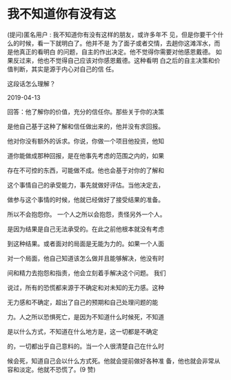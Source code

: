 # 我不知道你有没有这

(提问)匿名用户 : 我不知道你有没有这样的朋友，或许多年不 见，但是你要干个什么的时候，看一下就明白了。他并不是 为了面子或者交情，去趟你这滩浑水，而是他真正的看明白 的问题，自主的作出决定。他不觉得你需要对他感恩戴德。 如果反过来，他也不觉得自己应该对你感恩戴德。这种看明 白之后的自主决策和价值判断，其实是源于内心对自己的信 任。

这段话怎么理解？

2019-04-13

回答：他了解你的价值，充分的信任你。那些关于你的决策

是他自己基于这种了解和信任做出来的，他并没有求回报。

他对你没有额外的诉求。你说，你做一个项目他投资，他知

道你能做成那种回报，是在他事先考虑的范围之内的，如果

存在不可控的东西，可能做不成。他也会基于对你的了解和

这个事情自己的承受能力，事先就做好评估。当他决定去，

做参与这个事情的时候，他就已经做好了接受结果的准备。

所以不会抱怨你。 一个人之所以会抱怨，责怪另外一个人。

是因为结果是自己无法承受的。在此之前他根本就没有考虑

到这种结果。或者面对的局面是无能为力的。如果一个人面

对一个局面，他自己知道该怎么做并且能够解决，他没有时

间和精力去抱怨和指责，他会立刻着手解决这个问题。 我们

说过，所有的恐慌都来源于不确定和对未知的无力感。这种

无力感和不确定，超出了自己的预期和自己处理问题的能

力。人之所以恐惧死亡，是因为不知道什么时候死，不知道

是以什么方式，不知道在什么地方是，这一切都是不确定

的，一切都出乎自己意料的。当一个人很清楚自己在什么时

候会死，知道自己会以什么方式死。他就会提前做好各种准 备，他也就会非常从容和淡定。他就不恐慌了。(9 赞)